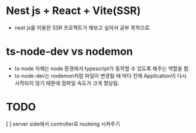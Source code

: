 # Nest js + React + Vite(SSR)

- nest js를 이용한 SSR 프로젝트가 해보고 싶어서 공부 목적으로.

# ts-node-dev vs nodemon

- ts-node 자체는 node 환경에서 typescript가 동작할 수 있도록 해주는 역할을 함.
- ts-node-dev는 nodemon처럼 파일이 변경될 때 마다 전체 Application이 다시 시작되지 않기 때문에 컴파일 속도가 크게 향상됨.

# TODO

[ ] server side에서 controller로 routeing 시켜주기

